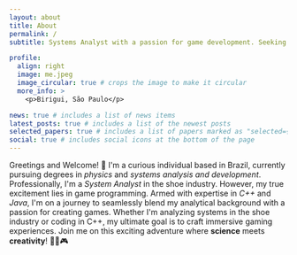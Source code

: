```yaml
---
layout: about
title: About
permalink: /
subtitle: Systems Analyst with a passion for game development. Seeking opportunities to apply analytical skills and coding expertise in the industry.

profile:
  align: right
  image: me.jpeg
  image_circular: true # crops the image to make it circular
  more_info: >
    <p>Birigui, São Paulo</p>

news: true # includes a list of news items
latest_posts: true # includes a list of the newest posts
selected_papers: true # includes a list of papers marked as "selected={true}"
social: true # includes social icons at the bottom of the page
---
```


Greetings and Welcome! 👋 I'm a curious individual based in Brazil, currently pursuing degrees in _physics_ and _systems analysis and development_. Professionally, I'm a _System Analyst_ in the shoe industry. However, my true excitement lies in game programming. Armed with expertise in _C++_ and _Java_, I'm on a journey to seamlessly blend my analytical background with a passion for creating games. Whether I'm analyzing systems in the shoe industry or coding in C++, my ultimate goal is to craft immersive gaming experiences. Join me on this exciting adventure where **science** meets **creativity**! 👩‍💻🎮
